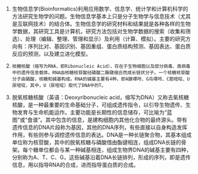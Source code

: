 1.    生物信息学(Bioinformatics)利用应用数学、信息学、统计学和计算机科学的方法研究生物学的问题。生物信息学基本上只是分子生物学与信息技术（尤其是互联网技术）的结合体。生物信息学的研究材料和结果就是各种各样的生物学数据，其研究工具是计算机，研究方法包括对生物学数据的搜索（收集和筛选）、处理（编辑、整理、管理和显示）及利用（计算、模拟）。主要的研究方向有：序列比对、基因识别、基因重组、蛋白质结构预测、基因表达、蛋白质反应的预测，以及建立进化模型。
2.     核糖核酸（缩写为RNA，即Ribonucleic Acid），存在于生物细胞以及部分病毒、类病毒中的遗传信息载体。RNA由核糖核苷酸经磷酸二酯键缩合而成长链状分子。一个核糖核苷酸分子由磷酸，核糖和碱基构成。RNA的碱基主要有4种，即A腺嘌呤、G鸟嘌呤、C胞嘧啶、U尿嘧啶，其中，U（尿嘧啶）取代了DNA中的T。
3.   脱氧核糖核酸（英语：Deoxyribonucleic acid，缩写为DNA）又称去氧核糖核酸，是一种最重要的生命基础分子，可组成遗传指令，以引导生物遗传、生物发育与生命机能运作。主要功能是长期性的信息储存，可比喻为“蓝图”或“食谱”。其中包含的信息，是建构细胞内其他化合物的最终源头。带有遗传信息的DNA片段称为基因，其他的DNA序列，有些直接以自身构造发挥作用，有些则参与调控遗传信息的表达。DNA是一种长链聚合物，其基本组成单位称为核苷酸，其中的脱氧核糖与磷酸借由酯键相连，组成DNA长链的骨架。每个糖单位都会与某一种碱基相连，组成生物界DNA的碱基主要有四种，分别称为A、T、C、G，这些碱基沿着DNA长链排列，形成的序列，即是遗传信息，用以指导RNA的合成，进而指导蛋白质的合成。   